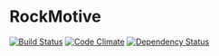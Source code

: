 # RockMotive

[![Build Status](https://travis-ci.org/rosylilly/rock_motive.svg?branch=master)](https://travis-ci.org/rosylilly/rock_motive)
[![Code Climate](https://codeclimate.com/github/rosylilly/rock_motive/badges/gpa.svg)](https://codeclimate.com/github/rosylilly/rock_motive)
[![Dependency Status](https://gemnasium.com/rosylilly/rock_motive.svg)](https://gemnasium.com/rosylilly/rock_motive)
